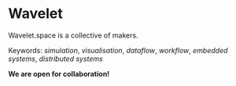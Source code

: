 # Wavelet

Wavelet.space is a collective of makers.
 
Keywords: *simulation*, *visualisation*, *dataflow*, *workflow*,  *embedded systems*, *distributed systems* 

**We are open for collaboration!**

